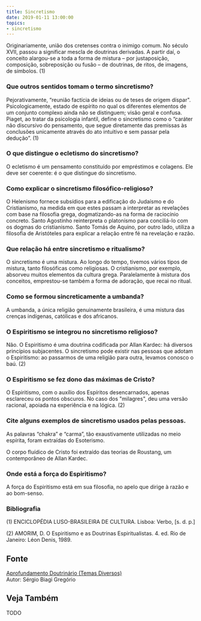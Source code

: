 ```yaml
---
title: Sincretismo
date: 2019-01-11 13:00:00
topics: 
- sincretismo
---
```


Originariamente, união dos cretenses contra o inimigo comum. No século
XVII, passou a significar mescla de doutrinas derivadas. A partir daí, o
conceito alargou-se a toda a forma de mistura – por justaposição,
composição, sobreposição ou fusão – de doutrinas, de ritos, de imagens,
de símbolos. (1)

### Que outros sentidos tomam o termo sincretismo?
Pejorativamente, “reunião factícia de ideias ou de teses de origem
díspar". Psicologicamente, estado de espírito no qual os diferentes
elementos de um conjunto complexo ainda não se distinguem; visão geral e
confusa. Piaget, ao tratar da psicologia infantil, define o sincretismo
como o “caráter não discursivo do pensamento, que segue diretamente das
premissas às conclusões unicamente através do ato intuitivo e sem passar
pela dedução”. (1)

### O que distingue o ecletismo do sincretismo?
O ecletismo é um pensamento constituído por empréstimos e colagens. Ele
deve ser coerente: é o que distingue do sincretismo.

### Como explicar o sincretismo filosófico-religioso?
O Helenismo fornece subsídios para a edificação do Judaísmo e do
Cristianismo, na medida em que estes passam a interpretar as revelações
com base na filosofia grega, dogmatizando-as na forma de raciocínio
concreto. Santo Agostinho reinterpreta o platonismo para conciliá-lo com
os dogmas do cristianismo. Santo Tomás de Aquino, por outro lado,
utiliza a filosofia de Aristóteles para explicar a relação entre fé na
revelação e razão.

### Que relação há entre sincretismo e ritualismo?
O sincretismo é uma mistura. Ao longo do tempo, tivemos vários tipos de
mistura, tanto filosóficas como religiosas. O cristianismo, por exemplo,
absorveu muitos elementos da cultura grega. Paralelamente à mistura dos
conceitos, emprestou-se também a forma de adoração, que recai no ritual.

### Como se formou sincreticamente a umbanda?
A umbanda, a única religião genuinamente brasileira, é uma mistura das
crenças indígenas, católicas e dos africanos.

### O Espiritismo se integrou no sincretismo religioso?
Não. O Espiritismo é uma doutrina codificada por Allan Kardec: há
diversos princípios subjacentes. O sincretismo pode existir nas pessoas
que adotam o Espiritismo: ao passarmos de uma religião para outra,
levamos conosco o baú. (2)

### O Espiritismo se fez dono das máximas de Cristo?
O Espiritismo, com o auxílio dos Espíritos desencarnados, apenas
esclareceu os pontos obscuros. No caso dos "milagres", deu uma versão
racional, apoiada na experiência e na lógica. (2)

### Cite alguns exemplos de sincretismo usados pelas pessoas.

As palavras “chakra” e “carma”, tão exaustivamente utilizadas no
meio espírita, foram extraídas do Esoterismo.

O corpo fluídico de Cristo foi extraído das teorias de Roustang, um
contemporâneo de Allan Kardec.

### Onde está a força do Espiritismo?
A força do Espiritismo está em sua filosofia, no apelo que dirige à
razão e ao bom-senso.


### Bibliografia
(1) ENCICLOPÉDIA LUSO-BRASILEIRA DE CULTURA. Lisboa: Verbo, \[s. d. p.\]

(2) AMORIM, D. O Espiritismo e as Doutrinas Espiritualistas. 4. ed.
Rio de Janeiro: Léon Denis, 1989.

## Fonte
[Aprofundamento Doutrinário (Temas Diversos)](https://sites.google.com/view/aprofundamentodoutrinario/sincretismo)  
Autor: Sérgio Biagi Gregório



## Veja Também
TODO


